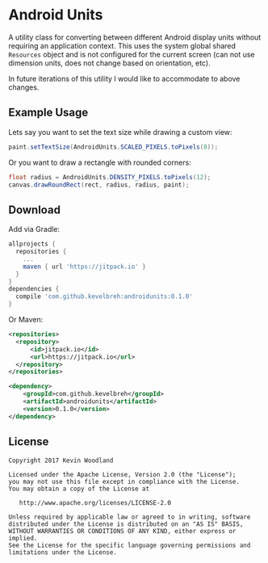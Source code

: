 Android Units
==========

A utility class for converting between different Android display units without requiring an
application context. This uses the system global shared `Resources` object and is not configured for
the current screen (can not use dimension units, does not change based on orientation, etc).

In future iterations of this utility I would like to accommodate to above changes.



Example Usage
-------------

Lets say you want to set the text size while drawing a custom view:
```java
paint.setTextSize(AndroidUnits.SCALED_PIXELS.toPixels(8));
```

Or you want to draw a rectangle with rounded corners:
```java
float radius = AndroidUnits.DENSITY_PIXELS.toPixels(12);
canvas.drawRoundRect(rect, radius, radius, paint);
```


Download
--------

Add via Gradle:


```groovy
allprojects {
  repositories {
    ...
    maven { url 'https://jitpack.io' }
  }
}
dependencies {
  compile 'com.github.kevelbreh:androidunits:0.1.0'
}
```

Or Maven:

```xml
<repositories>
  <repository>
      <id>jitpack.io</id>
      <url>https://jitpack.io</url>
  </repository>
</repositories>

<dependency>
    <groupId>com.github.kevelbreh</groupId>
    <artifactId>androidunits</artifactId>
    <version>0.1.0</version>
</dependency>

```

License
-------

    Copyright 2017 Kevin Woodland

    Licensed under the Apache License, Version 2.0 (the "License");
    you may not use this file except in compliance with the License.
    You may obtain a copy of the License at

       http://www.apache.org/licenses/LICENSE-2.0

    Unless required by applicable law or agreed to in writing, software
    distributed under the License is distributed on an "AS IS" BASIS,
    WITHOUT WARRANTIES OR CONDITIONS OF ANY KIND, either express or implied.
    See the License for the specific language governing permissions and
    limitations under the License.